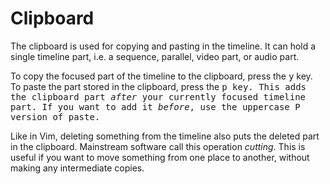 # Clipboard

The clipboard is used for copying and pasting in the timeline. It can
hold a single timeline part, i.e. a sequence, parallel, video part, or
audio part.

To copy the focused part of the timeline to the clipboard, press the
<kbd>y</kbd> key. To paste the part stored in the clipboard, press the
<kbd>p<kbd> key. This adds the clipboard part *after* your currently
focused timeline part. If you want to add it *before*, use the
uppercase <kbd>P<kbd> version of paste.

Like in Vim, deleting something from the timeline also puts the
deleted part in the clipboard. Mainstream software call this operation
_cutting_. This is useful if you want to move something from one place
to another, without making any intermediate copies.
